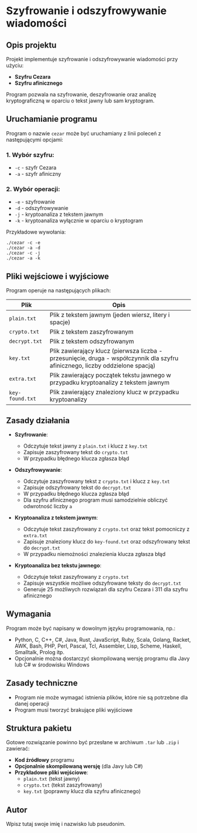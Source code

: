 # Szyfrowanie i odszyfrowywanie wiadomości

## Opis projektu
Projekt implementuje szyfrowanie i odszyfrowywanie wiadomości przy użyciu:
- **Szyfru Cezara**
- **Szyfru afinicznego**

Program pozwala na szyfrowanie, deszyfrowanie oraz analizę kryptograficzną w oparciu o tekst jawny lub sam kryptogram.

## Uruchamianie programu
Program o nazwie `cezar` może być uruchamiany z linii poleceń z następującymi opcjami:

### 1. Wybór szyfru:
- `-c` - szyfr Cezara
- `-a` - szyfr afiniczny

### 2. Wybór operacji:
- `-e` - szyfrowanie
- `-d` - odszyfrowywanie
- `-j` - kryptoanaliza z tekstem jawnym
- `-k` - kryptoanaliza wyłącznie w oparciu o kryptogram

Przykładowe wywołania:
```
./cezar -c -e
./cezar -a -d
./cezar -c -j
./cezar -a -k
```

## Pliki wejściowe i wyjściowe
Program operuje na następujących plikach:

| Plik           | Opis |
|---------------|------|
| `plain.txt`   | Plik z tekstem jawnym (jeden wiersz, litery i spacje) |
| `crypto.txt`  | Plik z tekstem zaszyfrowanym |
| `decrypt.txt` | Plik z tekstem odszyfrowanym |
| `key.txt`     | Plik zawierający klucz (pierwsza liczba - przesunięcie, druga - współczynnik dla szyfru afinicznego, liczby oddzielone spacją) |
| `extra.txt`   | Plik zawierający początek tekstu jawnego w przypadku kryptoanalizy z tekstem jawnym |
| `key-found.txt` | Plik zawierający znaleziony klucz w przypadku kryptoanalizy |

## Zasady działania
- **Szyfrowanie**:
  - Odczytuje tekst jawny z `plain.txt` i klucz z `key.txt`
  - Zapisuje zaszyfrowany tekst do `crypto.txt`
  - W przypadku błędnego klucza zgłasza błąd

- **Odszyfrowywanie**:
  - Odczytuje zaszyfrowany tekst z `crypto.txt` i klucz z `key.txt`
  - Zapisuje odszyfrowany tekst do `decrypt.txt`
  - W przypadku błędnego klucza zgłasza błąd
  - Dla szyfru afinicznego program musi samodzielnie obliczyć odwrotność liczby `a`

- **Kryptoanaliza z tekstem jawnym**:
  - Odczytuje tekst zaszyfrowany z `crypto.txt` oraz tekst pomocniczy z `extra.txt`
  - Zapisuje znaleziony klucz do `key-found.txt` oraz odszyfrowany tekst do `decrypt.txt`
  - W przypadku niemożności znalezienia klucza zgłasza błąd

- **Kryptoanaliza bez tekstu jawnego**:
  - Odczytuje tekst zaszyfrowany z `crypto.txt`
  - Zapisuje wszystkie możliwe odszyfrowane teksty do `decrypt.txt`
  - Generuje 25 możliwych rozwiązań dla szyfru Cezara i 311 dla szyfru afinicznego

## Wymagania
Program może być napisany w dowolnym języku programowania, np.:
- Python, C, C++, C#, Java, Rust, JavaScript, Ruby, Scala, Golang, Racket, AWK, Bash, PHP, Perl, Pascal, Tcl, Assembler, Lisp, Scheme, Haskell, Smalltalk, Prolog itp.
- Opcjonalnie można dostarczyć skompilowaną wersję programu dla Javy lub C# w środowisku Windows

## Zasady techniczne
- Program nie może wymagać istnienia plików, które nie są potrzebne dla danej operacji
- Program musi tworzyć brakujące pliki wyjściowe

## Struktura pakietu
Gotowe rozwiązanie powinno być przesłane w archiwum `.tar` lub `.zip` i zawierać:
- **Kod źródłowy** programu
- **Opcjonalnie skompilowaną wersję** (dla Javy lub C#)
- **Przykładowe pliki wejściowe**:
  - `plain.txt` (tekst jawny)
  - `crypto.txt` (tekst zaszyfrowany)
  - `key.txt` (poprawny klucz dla szyfru afinicznego)

## Autor
Wpisz tutaj swoje imię i nazwisko lub pseudonim.

